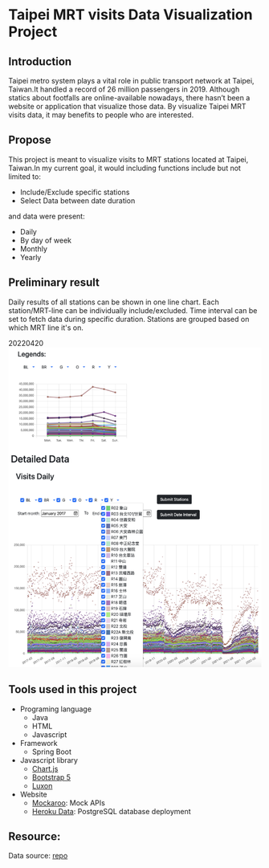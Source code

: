 # Taipei MRT visits Data Visualization Project

## Introduction

Taipei metro system plays a vital role in public transport network at Taipei, Taiwan.It handled a record of 26 million passengers in 2019. Although statics about footfalls are online-available nowadays, there hasn’t been a website or application that visualize those data. By visualize Taipei MRT visits data, it may benefits to people who are interested.

## Propose

This project is meant to visualize visits to MRT stations located at Taipei, Taiwan.In my current goal, it would including functions include but not limited to:

- Include/Exclude specific stations
- Select Data between date duration

and data were present:

- Daily
- By day of week
- Monthly
- Yearly

## Preliminary result

Daily results of all stations can be shown in one line chart. Each station/MRT-line can be individually include/excluded. Time interval can be set to fetch data during specific duration. Stations are grouped based on which MRT line it's on.

20220420
![20220420.png](./README/20220420.png)

## Tools used in this project

- Programing language
    - Java
    - HTML
    - Javascript
- Framework
    - Spring Boot
- Javascript library
    - [Chart.js](https://www.chartjs.org/)
    - [Bootstrap 5](https://getbootstrap.com/docs/5.0/getting-started/introduction/)
    - [Luxon](https://moment.github.io/luxon/#/)
- Website
    - [Mockaroo](https://www.mockaroo.com/apis): Mock APIs
    - [Heroku Data](https://data.heroku.com/): PostgreSQL database deployment

## Resource:

Data source: [repo](https://github.com/ker07/downloadMRTData)